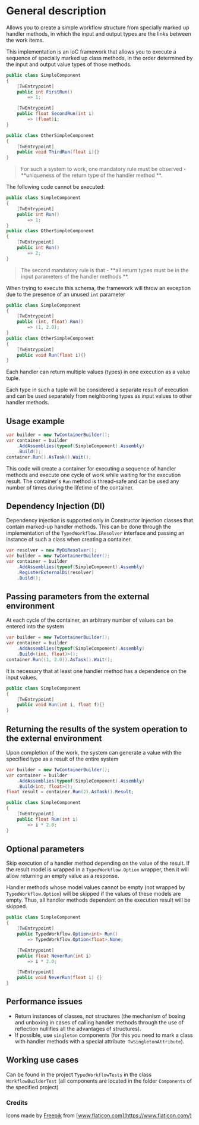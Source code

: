 # General description
Allows you to create a simple workflow structure from specially marked up handler methods, in which the input and output types are the links between the work items.

This implementation is an IoC framework that allows you to execute a sequence of specially marked up class methods, in the order determined by the input and output value types of those methods.
```C#
public class SimpleComponent
{
    [TwEntrypoint]
    public int FirstRun()
        => 1;

    [TwEntrypoint]
    public float SecondRun(int i)
        => (float)i;
}

public class OtherSimpleComponent
{
    [TwEntrypoint]
    public void ThirdRun(float i){}
}

```
> For such a system to work, one mandatory rule must be observed - **uniqueness of the return type of the handler method **.

The following code cannot be executed:
```C#
public class SimpleComponent
{
    [TwEntrypoint]
    public int Run()
        => 1;
}
public class OtherSimpleComponent
{
    [TwEntrypoint]
    public int Run()
        => 2;
}
```
> The second mandatory rule is that - **all return types must be in the input parameters of the handler methods **.

When trying to execute this schema, the framework will throw an exception due to the presence of an unused `int` parameter
```C#
public class SimpleComponent
{
    [TwEntrypoint]
    public (int, float) Run()
        => (1, 2.0);
}
public class OtherSimpleComponent
{
    [TwEntrypoint]
    public void Run(float i){}
}

```
Each handler can return multiple values (types) in one execution as a value tuple.

Each type in such a tuple will be considered a separate result of execution and can be used separately from neighboring types as input values to other handler methods.

## Usage example

```C#
var builder = new TwContainerBuilder();
var container = builder
    .AddAssemblies(typeof(SimpleComponent).Assembly)
    .Build();
container.Run().AsTask().Wait();
```
This code will create a container for executing a sequence of handler methods and execute one cycle of work while waiting for the execution result.
The container's `Run` method is thread-safe and can be used any number of times during the lifetime of the container.

## Dependency Injection (DI)
Dependency injection is supported only in Constructor Injection classes that contain marked-up handler methods.
This can be done through the implementation of the `TypedWorkflow.IResolver` interface and passing an instance of such a class when creating a container.
```C#
var resolver = new MyDiResolver();
var builder = new TwContainerBuilder();
var container = builder
    .AddAssemblies(typeof(SimpleComponent).Assembly)
    .RegisterExternalDi(resolver)
    .Build();
```

## Passing parameters from the external environment
At each cycle of the container, an arbitrary number of values can be entered into the system
```C#
var builder = new TwContainerBuilder();
var container = builder
    .AddAssemblies(typeof(SimpleComponent).Assembly)
    .Build<(int, float)>();
container.Run((1, 2.0)).AsTask().Wait();
```
It is necessary that at least one handler method has a dependence on the input values.
```C#
public class SimpleComponent
{
    [TwEntrypoint]
    public void Run(int i, float f){}
}
```

## Returning the results of the system operation to the external environment
Upon completion of the work, the system can generate a value with the specified type as a result of the entire system
```C#
var builder = new TwContainerBuilder();
var container = builder
    .AddAssemblies(typeof(SimpleComponent).Assembly)
    .Build<int, float>();
float result = container.Run(2).AsTask().Result;
```
```C#
public class SimpleComponent
{
    [TwEntrypoint]
    public float Run(int i)
        => i * 2.0;
}
```

## Optional parameters
Skip execution of a handler method depending on the value of the result.
If the result model is wrapped in a `TypedWorkflow.Option` wrapper, then it will allow returning an empty value as a response.

Handler methods whose model values cannot be empty (not wrapped by `TypedWorkflow.Option`) will be skipped if the values of these models are empty.
Thus, all handler methods dependent on the execution result will be skipped.

```C#
public class SimpleComponent
{
    [TwEntrypoint]
    public TypedWorkflow.Option<int> Run()
        => TypedWorkflow.Option<float>.None;

    [TwEntrypoint]
    public float NeverRun(int i)
        => i * 2.0;

    [TwEntrypoint]
    public void NeverRun(float i) {}
}
```

## Performance issues
* Return instances of classes, not structures (the mechanism of boxing and unboxing in cases of calling handler methods through the use of reflection nullifies all the advantages of structures).
* If possible, use `singlеton` components (for this you need to mark a class with handler methods with a special attribute` TwSingletonAttribute`).

## Working use cases
Can be found in the project `TypedWorkflowTests` in the class` WorkflowBuilderTest` (all components are located in the folder `Components` of the specified project)

### Credits
Icons made by [Freepik](https://www.flaticon.com/authors/freepik) from [www.flaticon.com](https://www.flaticon.com/)